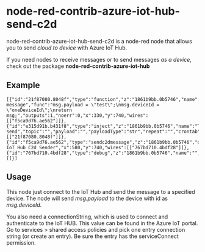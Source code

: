 # node-red-contrib-azure-iot-hub-send-c2d 
node-red-contrib-azure-iot-hub-send-c2d  is a node-red node that allows you to send *cloud to device* with Azure IoT Hub.

If you need nodes to receive messages or to send messages *as a device*, check out the package **node-red-contrib-azure-iot-hub**

## Example

```
[{"id":"21f87080.8048f","type":"function","z":"1861b9bb.0b5746","name":"Prepare message","func":"msg.payload = \"test\";\nmsg.deviceId = \"oneDeviceId\";\nreturn msg;","outputs":1,"noerr":0,"x":330,"y":740,"wires":[["f5ca9d76.ae562"]]},{"id":"e315d91b.b431f8","type":"inject","z":"1861b9bb.0b5746","name":"Trigger send","topic":"","payload":"","payloadType":"str","repeat":"","crontab":"","once":false,"onceDelay":0.1,"x":130,"y":740,"wires":[["21f87080.8048f"]]},{"id":"f5ca9d76.ae562","type":"sendc2dmessage","z":"1861b9bb.0b5746","deviceId":"","name":"Azure IoT Hub C2d Sender","x":580,"y":740,"wires":[["767bd710.4bdf28"]]},{"id":"767bd710.4bdf28","type":"debug","z":"1861b9bb.0b5746","name":"","active":true,"tosidebar":true,"console":false,"tostatus":false,"complete":"payload","targetType":"msg","x":810,"y":740,"wires":[]}]
```


## Usage
This node just connect to the IoT Hub and send the message to a specified device. The node will send *msg.payload* to the device with id as *msg.deviceId*.

You also need a connectionString, which is used to connect and authenticate to the IoT HUB. 
This value can be found in the Azure IoT portal. Go to services > shared access policies and pick one entry connection string (or create an entry). Be sure the entry has the serviceConnect permission.

